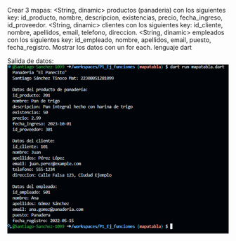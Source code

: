 Crear 3 mapas:
<String, dinamic> productos (panaderia) con los siguientes key: id_producto, nombre, descripcion, existencias, precio, fecha_ingreso, id_proveedor.
<String, dinamic> clientes con los siguientes key: id_cliente, nombre, apellidos, email, telefono, direccion.
<String, dinamic> empleados con los siguientes key: id_empleado, nombre, apellidos, email, puesto, fecha_registro.
Mostrar los datos con un for each. lenguaje dart

Salida de datos:
![alt text](image-10.png)